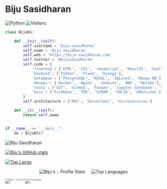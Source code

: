 # Biju Sasidharan
![Python](https://github.com/rafnixg/rafnixg/workflows/Python%20application/badge.svg?branch=master&event=schedule) ![Visitors](https://visitor-badge.laobi.icu/badge?page_id=biju-sasidharan.biju-sasidharan)

```python
class BijuKS:

    def __init__(self):
        self.username = 'biju-sasidharan'
        self.name = 'Biju Sasidharan'
        self.web = 'https://biju-sasidharan.com'
        self.twitter = '@bijusasidharan'
        self.code = {
            'frontend': ['HTML', 'CSS', 'JavaScript', 'ReactJS', 'Svelte', 'Boostrap', 'TailWind'],
            'backend': ['Python', 'Flask', 'Django'],
            'database': ['PostgreSQL', 'MySQL', 'SQLite3', 'Mongo DB'],
            'devops': ['Docker', 'Nginx', 'Jenkins', 'AWS', 'Heroku'],
            'tools': ['GIT', 'GitHub', 'Pandas', 'Jupyter notebook', 'SQLAlchemy', 'Redis', 'Celery'],
            'misc': ['Firebase', 'TDD', 'SCRUM', 'SOLID', 'GNU/Linux']
        }
        self.architecture = ['MVC', 'Serverless', 'microservices']

    def __str__(self):
        return self.name


if __name__ == '__main__':
    me = BijuKS()

```

<p align="left">
  <img src="https://github-readme-stats.vercel.app/api?username=biju-sasidharan&show_icons=true" alt="Biju Sasidharan" /> 
 </p>
 
[![Biju's GitHub stats](https://github-readme-stats.vercel.app/api?username=biju-sasidharan)](https://github.com/anuraghazra/github-readme-stats)

[![Top Langs](https://github-readme-stats.vercel.app/api/top-langs/?username=biju-sasidharan&layout=compact)](https://github.com/anuraghazra/github-readme-stats)

<p align="center">
    <img src="https://github-readme-stats.vercel.app/api?username=biju-sasidharan&show_icons=true" alt="Biju's :: Profile Stats" />
    &nbsp;&nbsp;&nbsp;
    <img src="https://github-readme-stats.vercel.app/api/top-langs/?username=biju-sasidharan&layout=compact" alt="Top Languages" />
</p>

<div style="font-size:5;">
    <img src="https://github-readme-stats.vercel.app/api?username=biju-sasidharan&show_icons=true)" alt="Biju's :: Profile Stats"/>
    <img src="https://github-readme-stats.vercel.app/api/top-langs/?username=biju-sasidharan&layout=compact" alt="Top Languages" />
</div>



